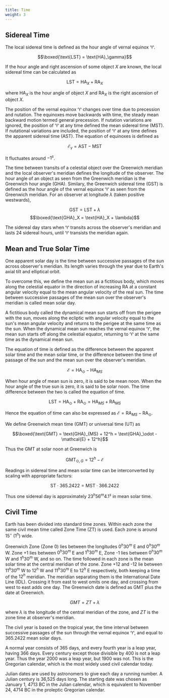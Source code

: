 ```yaml
---
title: Time
weight: 3
---
```


## Sidereal Time

The local sidereal time is defined as the hour angle of vernal equinox ♈︎.

$$\boxed{\text{LST} = \text{HA}_\gamma}$$

If the hour angle and right ascension of some object $X$ are known, the local sidereal time can be calculated as

$$\text{LST} = \text{HA}_X + \text{RA}_X$$

where $\text{HA}_X$ is the hour angle of object $X$ and $\text{RA}_X$ is the right ascension of object $X$.

The position of the vernal equinox ♈︎ changes over time due to precession and nutation. The equinoxes move backwards with time, the steady mean backward motion termed general precession. If nutation variations are ignored, the position of ♈︎ at any time defined the mean sidereal time (MST). If nutational variations are included, the position of ♈︎ at any time defines the apparent sidereal time (AST). The equation of equinoxes is defined as

$$ \mathcal{E}_\gamma = \text{AST} - \text{MST} $$

It fluctuates around $-1^s$.

The time between transits of a celestial object over the Greenwich meridian and the local observer's meridian defines the longitude of the observer. The hour angle of an object as seen from the Greenwich meridian is the Greenwich hour angle (GHA). Similary, the Greenwich sidereal time (GST) is defined as the hour angle of the vernal equinox ♈︎ as seen from the Greenwich meridian. For an observer at longitude $\lambda$ (taken positive westwards),

$$\text{GST} = \text{LST} + \lambda$$
$$\boxed{\text{GHA}_X = \text{HA}_X + \lambda}$$

The sidereal day stars when ♈︎ transits across the observer's meridian and lasts 24 sidereal hours, until ♈︎ transists the meridian again.

## Mean and True Solar Time

One apparent solar day is the time between successive passages of the sun across observer's meridian. Its length varies through the year due to Earth's axial tilt and elliptical orbit.

To overcome this, we define the mean sun as a fictitious body, which moves along the celestial equator in the direction of increasing RA at a constant angular velocity equal to the mean angular velocity of the real sun. The time between successive passages of the mean sun over the observer's meridian is called mean solar day.

A fictitious body called the dynamical mean sun starts off from the perigee with the sun, moves along the ecliptic with angular velocity equal to the sun's mean angular velocity and returns to the perigee at the same time as the sun. When the dynamical mean sun reaches the vernal equinox ♈︎, the mean sun starts off along the celestial equator, returning to ♈︎ at the same time as the dynamical mean sun.

The equation of time is defined as the difference between the apparent solar time and the mean solar time, or the difference between the time of passage of the sun and the mean sun over the observer's meridian.

$$ \mathcal{E} = \text{HA}_\odot - \text{HA}_{MS} $$

When hour angle of mean sun is zero, it is said to be mean noon. When the hour angle of the true sun is zero, it is said to be solar noon. The time difference between the two is called the equation of time.

$$\text{LST} = \text{HA}_\odot + \text{RA}_\odot = \text{HA}_{MS} + \text{RA}_{MS}$$

Hence the equation of time can also be expressed as $\mathcal{E} = \text{RA}_{MS} - \text{RA}_\odot$.

We define Greenwich mean time (GMT) or universal time (UT) as

$$\boxed{\text{GMT} = \text{GHA}_{MS} + 12^h = \text{GHA}_\odot - \mathcal{E} + 12^h}$$

Thus the GMT at solar noon at Greenwich is

$$\text{GMT}_{\odot , G} = 12^h - \mathcal{E}$$

Readings in sidereal time and mean solar time can be interconverted by scaling with appropriate factors:

$$\text{ST} \cdot 365.2422 = \text{MST} \cdot 366.2422$$

Thus one sidereal day is approximately $23^h 56^m 4.1^s$ in mean solar time.

## Civil Time

Earth has been divided into standard time zones. Within each zone the same civil mean time called Zone Time (ZT) is used. Each zone is around $15^\circ$ ($1^h$) wide.

Greenwich Zone (Zone 0) lies between the longitudes $0^h 30^m$ E and $0^h 30^m$ W. Zone +1 lies between $0^h 30^m$ E and $1^h 30^m$ E, Zone -1 lies between $0^h 30^m$ W and $1^h 30^m$ W, and so on. The time followed in each zone is the mean solar time at the central meridian of the zone. Zone +12 and -12 lie between $11^h 30^m$ W to $12^h$ W and $11^h 30^m$ E to $12^h$ E respectively, both keeping a time of the $12^h$ meridian. The meridian separating them is the International Date Line (IDL). Crossing it from east to west omits one day, and crossing from west to east adds one day. The Greenwich date is defined as GMT plus the date at Greenwich.

$$GMT = ZT + \lambda$$

where $\lambda$ is the longitude of the central meridian of the zone, and $ZT$ is the zone time at observer's meridian.

The civil year is based on the tropical year, the time interval between successive passages of the sun through the vernal equinox ♈︎, and equal to 365.2422 mean solar days.

A normal year consists of 365 days, and every fourth year is a leap year, having 366 days. Every century except those divisible by 400 is not a leap year. Thus the year 2000 was a leap year, but 1900 was not. This is the Gregorian calendar, which is the most widely used civil calendar today.

Julian dates are used by astronomers to give each day a running number. A Julian century is 36,525 days long. The starting date was chosen as January 1, 4713 BC in the Julian calendar, which is equivalent to November 24, 4714 BC in the proleptic Gregorian calendar.

